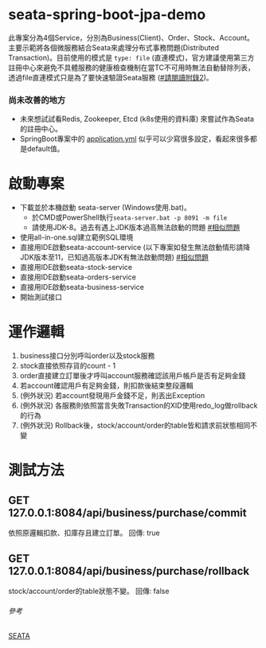 # seata-spring-boot-jpa-demo
此專案分為4個Service，分別為Business(Client)、Order、Stock、Account。主要示範將各個微服務結合Seata來處理分布式事務問題(Distributed Transaction)。目前使用的模式是 ```type: file``` (直連模式)，官方建議使用第三方註冊中心來避免不具體服務的健康檢查機制在當TC不可用時無法自動替除列表，透過file直連模式只是為了要快速驗證Seata服務 ([#請閱讀附錄2](https://seata.io/zh-cn/docs/user/configurations.html))。  

### 尚未改善的地方
- 未來想試試看Redis, Zookeeper, Etcd (k8s使用的資料庫) 來嘗試作為Seata的註冊中心。
- SpringBoot專案中的 [application.yml](https://github.com/Raaaaaaaay86/seata-spring-boot-jpa-demo/blob/master/seata-account-service/src/main/resources/application.yml) 似乎可以少寫很多設定，看起來很多都是default值。

# 啟動專案
- 下載並於本機啟動 seata-server (Windows使用.bat)。
  - 於CMD或PowerShell執行```seata-server.bat -p 8091 -m file```
  - 請使用JDK-8。過去有遇上JDK版本過高無法啟動的問題 [#相似問題](https://www.cxyzjd.com/article/weixin_48232225/109351472)
- 使用all-in-one.sql建立範例SQL環境
- 直接用IDE啟動seata-account-service (以下專案如發生無法啟動情形請降JDK版本至11，已知過高版本JDK有無法啟動問題) [#相似問題](https://www.itread01.com/content/1544500812.html)
- 直接用IDE啟動seata-stock-service
- 直接用IDE啟動seata-orders-service
- 直接用IDE啟動seata-business-service
- 開始測試接口

# 運作邏輯
1. business接口分別呼叫order以及stock服務
2. stock直接依照存貨的count - 1
3. order直接建立訂單後才呼叫account服務確認該用戶帳戶是否有足夠金錢
4. 若account確認用戶有足夠金錢，則扣款後結束整段邏輯
5. (例外狀況) 若account發現用戶金錢不足，則丟出Exception
6. (例外狀況) 各服務則依照當言失敗Transaction的XID使用redo_log做rollback的行為
7. (例外狀況) Rollback後，stock/account/order的table皆和請求前狀態相同不變

# 測試方法

## GET 127.0.0.1:8084/api/business/purchase/commit
依照原邏輯扣款、扣庫存且建立訂單。
回傳: true

## GET 127.0.0.1:8084/api/business/purchase/rollback
stock/account/order的table狀態不變。
回傳: false

###### 參考
[SEATA](https://seata.io/zh-cn/index.html)
